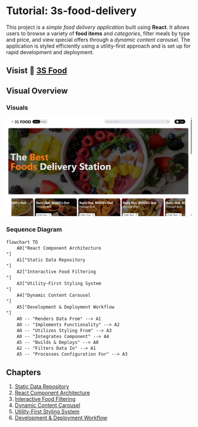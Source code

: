 # Tutorial: 3s-food-delivery

This project is a *simple food delivery application* built using **React**. It allows users to browse a variety of **food items** and *categories*, filter meals by type and price, and view special offers through a *dynamic content carousel*. The application is styled efficiently using a utility-first approach and is set up for rapid development and deployment.

## Visist 📌 <a href="https://subash-0.github.io/3s-food-delivery/"> 3S Food </a>

## Visual Overview


### Visuals

<img src="food-station.png" />


### Sequence Diagram

```mermaid
flowchart TD
    A0["React Component Architecture
"]
    A1["Static Data Repository
"]
    A2["Interactive Food Filtering
"]
    A3["Utility-First Styling System
"]
    A4["Dynamic Content Carousel
"]
    A5["Development & Deployment Workflow
"]
    A0 -- "Renders Data From" --> A1
    A0 -- "Implements Functionality" --> A2
    A0 -- "Utilizes Styling From" --> A3
    A0 -- "Integrates Component" --> A4
    A5 -- "Builds & Deploys" --> A0
    A2 -- "Filters Data In" --> A1
    A5 -- "Processes Configuration For" --> A3
```

## Chapters

1. [Static Data Repository
](01_static_data_repository_.md)
2. [React Component Architecture
](02_react_component_architecture_.md)
3. [Interactive Food Filtering
](03_interactive_food_filtering_.md)
4. [Dynamic Content Carousel
](04_dynamic_content_carousel_.md)
5. [Utility-First Styling System
](05_utility_first_styling_system_.md)
6. [Development & Deployment Workflow
](06_development___deployment_workflow_.md)
